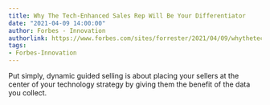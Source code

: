 ```yaml
---
title: Why The Tech-Enhanced Sales Rep Will Be Your Differentiator
date: "2021-04-09 14:00:00"
author: Forbes - Innovation
authorlink: https://www.forbes.com/sites/forrester/2021/04/09/whythetech-enhanced-sales-rep-will-be-your-differentiator/
tags:
- Forbes-Innovation
---
```

Put simply, dynamic guided selling is about placing your sellers at the center of your technology strategy by giving them the benefit of the data you collect.